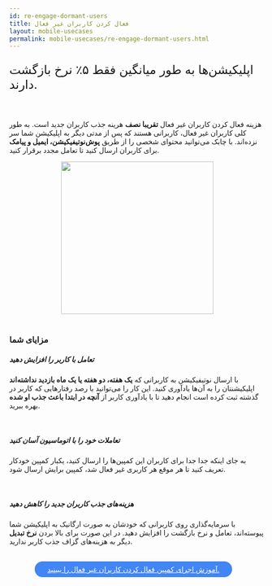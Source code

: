 ```yaml
---
id: re-engage-dormant-users
title: فعال کردن کاربران غیر فعال
layout: mobile-usecases
permalink: mobile-usecases/re-engage-dormant-users.html
---
```


<p style="
    font-size: x-large;
"> اپلیکیشن‌ها به طور میانگین فقط ۵٪ نرخ بازگشت دارند.</p>

<br>

هزینه فعال کردن کاربران غیر فعال **تقریبا نصف** هرینه جذب کاربران جدید است. به طور کلی کاربران غیر فعال، کاربرانی هستند که پس از مدتی دیگر به اپلیکیشن شما سر نزده‌اند. با چابک می‌توانید محتوای شخصی را از طریق **پوش‌نوتیفیکیشن، ایمیل و پیامک** برای کاربران ارسال کنید تا تعامل مجدد برقرار کنید.

<div style="text-align: center;"><img src="http://uupload.ir/files/rhq6_70p.png" class="img-fluid" style="
    width: 300px;
"></div> 

<br>

### مزایای شما

##### تعامل با کاربر را افزایش دهید

با ارسال نوتیفیکیشن به کاربرانی که **یک هفته، دو هفته یا یک ماه بازدید نداشته‌اند** اپلیکیشنتان را به‌ آن‌ها یاد‌آوری کنید. این کار را می‌توانید با رصد رفتارهایی که کاربر در گذشته ثبت کرده‌ است انجام دهید تا با یاد‌آوری کاربر از **آنچه در ابتدا باعث جذب او شده** بهره ببرید.

<br>

##### تعاملات خود را با اتوماسیون آسان کنید

به جای اینکه جدا جدا برای کاربران این کمپین‌ها را ارسال کنید، یکبار کمپین خودکار تعریف کنید تا هر موقع هر کاربری غیر فعال شد، کمپین برایش ارسال شود. 

<br>

##### هزینه‌های جذب کاربران جدید را کاهش دهید

با سرمایه‌گذاری روی کاربرانی که خودشان به صورت ارگانیک به اپلیکیشن شما پیوسته‌اند، تعامل و نرخ بازگشت را افزایش دهید. در این صورت برای بالا بردن **نرخ تبدیل** دیگر به هزینه‌های گزاف جذب کاربر ندارید.

<br>

<div align="center">   
    <a style="display: inline-block; text-align: center; border-radius: 40px; background: #4285f4; color: white !important; padding: 7px 25px; margin-right: 15px; cursor: pointer; transition: all 0.25s ease;" href="/guides/how-to-re-engage-dormant-users.html">آموزش اجرای کمپین فعال کردن کاربران غیر فعال را ببینید.</a>
</div>